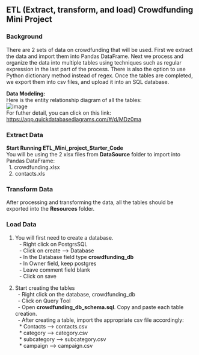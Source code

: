 ## ETL (Extract, transform, and load) Crowdfunding Mini Project

### Background
There are 2 sets of data on crowdfunding that will be used. First we extract the data and import them into Pandas DataFrame. Next we process and organize the data into multiple tables using techniques such as regular expression in the last part of the process. There is also the option to use Python dictionary method instead of regex. Once the tables are completed, we export them into csv files, and upload it into an SQL database. 

**Data Modeling:**
<br>Here is the entity relationship diagram of all the tables:
<br>![image](https://github.com/Dav5T/ETL---Crowdfunding/assets/130593953/4f43695c-9d08-476d-9387-0b5f0efcaf66)
<br>For futher detail, you can click on this link: https://app.quickdatabasediagrams.com/#/d/MDz0ma

### Extract Data
**Start Running ETL_Mini_project_Starter_Code**
<br>You will be using the 2 xlsx files from **DataSource** folder to import into Pandas DataFrame:
<br>&ensp;1. crowdfunding.xlsx
<br>&ensp;2. contacts.xls

### Transform Data
After processing and transforming the data, all the tables should be exported into the **Resources** folder.

### Load Data
1. You will first need to create a database.
<br>&ensp; - Right click on PostgrsSQL 
<br>&ensp; - Click on create --> Database
<br>&ensp; - In the Database field type **crowdfunding_db**
<br>&ensp; - In Owner field, keep postgres
<br>&ensp; - Leave comment field blank 
<br>&ensp; - Click on save

2. Start creating the tables
<br>&ensp;- Right click on the database, crowdfunding_db
<br>&ensp;- Click on Query Tool 
<br>&ensp;- Open **crowdfunding_db_schema.sql**. Copy and paste each table creation. 
<br>&ensp;- After creating a table, import the appropriate csv file accordingly:
<br>&ensp; * Contacts --> contacts.csv
<br>&ensp; * category --> category.csv
<br>&ensp; * subcategory --> subcategory.csv
<br>&ensp; * campaign --> campaign.csv
